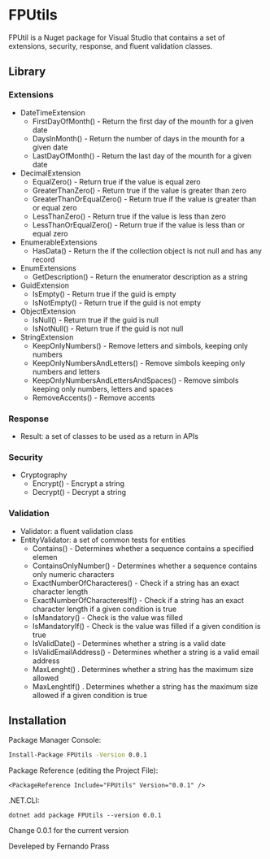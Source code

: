 # FPUtils
FPUtil is a Nuget package for Visual Studio that contains a set of extensions, security, response, and fluent validation classes.

## Library

### Extensions
- DateTimeExtension
    - FirstDayOfMonth() - Return the first day of the mounth for a given date
    - DaysInMonth() - Return the number of days in the mounth for a given date
    - LastDayOfMonth() - Return the last day of the mounth for a given date
- DecimalExtension
    - EqualZero() - Return true if the value is equal zero
    - GreaterThanZero() - Return true if the value is greater than zero
    - GreaterThanOrEqualZero() - Return true if the value is greater than or equal zero
    - LessThanZero() - Return true if the value is less than zero
    - LessThanOrEqualZero() - Return true if the value is less than or equal zero
- EnumerableExtensions
    - HasData() - Return the if the collection object is not null and has any record
- EnumExtensions
    - GetDescription() - Return the enumerator description as a string
- GuidExtension
    - IsEmpty() - Return true if the guid is empty
    - IsNotEmpty() - Return true if the guid is not empty
- ObjectExtension
    - IsNull() - Return true if the guid is null
    - IsNotNull() - Return true if the guid is not null
- StringExtension
    - KeepOnlyNumbers() - Remove letters and simbols, keeping only numbers
    - KeepOnlyNumbersAndLetters() - Remove simbols keeping only numbers and letters  
    - KeepOnlyNumbersAndLettersAndSpaces() - Remove simbols keeping only numbers, letters and spaces 
    - RemoveAccents() - Remove accents

### Response
- Result: a set of classes to be used as a return in APIs

### Security
- Cryptography
    - Encrypt() - Encrypt a string
    - Decrypt() - Decrypt a string

### Validation
- Validator: a fluent validation class
- EntityValidator: a set of common tests for entities
    - Contains() - Determines whether a sequence contains a specified elemen
    - ContainsOnlyNumber() - Determines whether a sequence contains only numeric characters 
    - ExactNumberOfCharacteres() - Check if a string has an exact character length
    - ExactNumberOfCharacteresIf() - Check if a string has an exact character length if a given condition is true
    - IsMandatory() - Check is the value was filled
    - IsMandatoryIf() - Check is the value was filled if a given condition is true
    - IsValidDate() - Determines whether a string is a valid date
    - IsValidEmailAddress() - Determines whether a string is a valid email address
    - MaxLenght() . Determines whether a string has the maximum size allowed
    - MaxLenghtIf() . Determines whether a string has the maximum size allowed if a given condition is true

## Installation

Package Manager Console:

```sh
Install-Package FPUtils -Version 0.0.1
```

Package Reference (editing the Project File):
```
<PackageReference Include="FPUtils" Version="0.0.1" />
```

.NET.CLI:
```
dotnet add package FPUtils --version 0.0.1
```

Change 0.0.1 for the current version

Develeped by Fernando Prass

